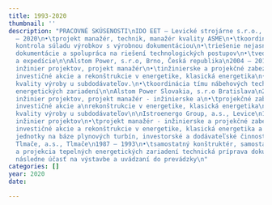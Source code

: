 ```yaml
---
title: 1993-2020
thumbnail: ''
description: "PRACOVNÉ SKÚSENOSTI\nIDO EET – Levické strojárne s.r.o., Levice\n2012
  – 2020\n•\tprojekt manažér, technik, manažér kvality ASME\n•\tkoordinácia výroby,
  kontrola súladu výrobkov s výrobnou dokumentáciou\n•\triešenie nejasností výrobnej
  dokumentácie a spolupráca na riešení technologických postupov\n•\tvedúci dopravy
  a expedície\n\nAlstom Power, s.r.o, Brno, Česká republika\n2004 – 2012\n•\tvedúci
  inžinier projektov, projekt manažér\n•\tinžinierske a projekčné zabezpečenie pre
  investičné akcie a rekonštrukcie v energetike, klasická energetika\n•\tkontrola
  kvality výroby u subdodávateľov.\n•\tkoordinácia tímu nábehových technikov s prevádzkovateľmi
  energetických zariadení\n\nAlstom Power Slovakia, s.r.o Bratislava\n2003 – 2004\n•\tvedúci
  inžinier projektov, projekt manažér - inžinierske a\n•\tprojekčné zabezpečenie pre
  investičné akcie a\nrekonštrukcie v energetike, klasická energetika\n•\tkontrola
  kvality výroby u subdodávateľov\n\nIstroenergo Group, a.s., Levice\n1993 – 2003\n•\tvedúci
  inžinier projektov\n•\tprojekt manažér - inžinierske a projekčné zabezpečenie pre
  investičné akcie a rekonštrukcie v energetike, klasická energetika a kogeneračné
  jednotky na báze plynových turbín, investorské a dodávateľské činnosti a montáže\n\nSES
  Tlmače, a.s., Tlmače\n1987 – 1993\n•\tsamostatný konštruktér, samostatný projektant\n•\tkonštrukcia
  a projekcia tepelných energetických zariadení technická príprava dokumentácie a
  následne účasť na výstavbe a uvádzaní do prevádzky\n"
categories: []
year: 2020
date: 

---
```

